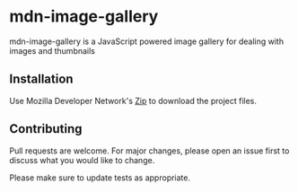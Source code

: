 # mdn-image-gallery

mdn-image-gallery is a JavaScript powered image gallery for dealing with images and thumbnails

## Installation

Use Mozilla Developer Network's [Zip](https://github.com/mdn/learning-area/blob/master/javascript/building-blocks/gallery/gallery-start.zip?raw=true) to download the project files.

## Contributing

Pull requests are welcome. For major changes, please open an issue first to discuss what you would like to change.

Please make sure to update tests as appropriate.
